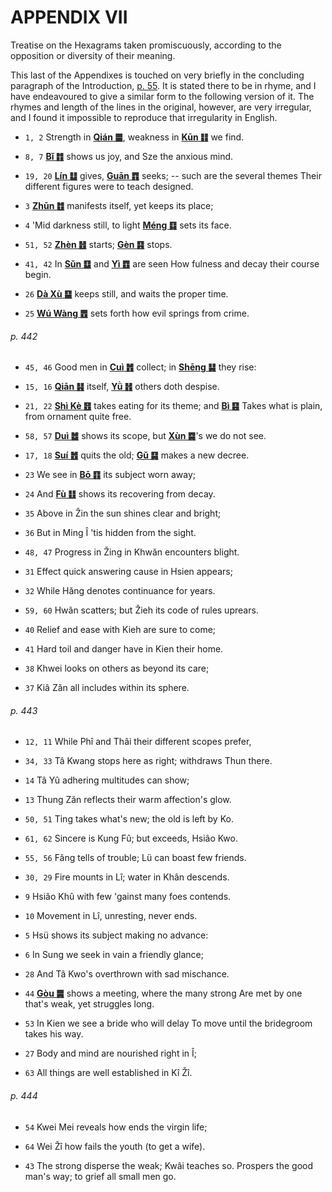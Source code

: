 # APPENDIX VII

Treatise on the Hexagrams taken promiscuously, according to the opposition or diversity of their meaning.

This last of the Appendixes is touched on very briefly in the concluding paragraph of the Introduction, [p. 55](). It is stated there to be in rhyme, and I have endeavoured to give a similar form to the following version of it. The rhymes and length of the lines in the original, however, are very irregular, and I found it impossible to reproduce that irregularity in English.

- `1, 2` Strength in [**Qián ䷀**](./e4b9beqian.md), weakness in [**Kūn ䷁**](./e59da4kun.md) we find.

- `8, 7` [**Bǐ ䷇**](e6af94bi.md) shows us joy, and Sze the anxious mind.

- `19, 20` [**Lín ䷒**](e4b8b4lin.md) gives, [**Guān ䷓**](e8a782guan.md) seeks; -- such are the several themes Their different figures were to teach designed.

- `3` [**Zhūn ䷂**](e5b1afzhun.md) manifests itself, yet keeps its place;

- `4` 'Mid darkness still, to light [**Méng ䷃**](e89299meng.md) sets its face.

- `51, 52` [**Zhèn ䷲**](e99c87zhen.md) starts; [**Gèn ䷳**](e889aegen.md) stops.

- `41, 42` In [**Sǔn ䷨**](e68d9fsun.md) and [**Yì ䷩**](e79b8ayi.md) are seen How fulness and decay their course begin.

- `26` [**Dà Xù ䷙**](e5a4a7e89384daxu.md) keeps still, and waits the proper time.

- `25` [**Wú Wàng ䷘**](e697a0e5a684wuwang.md) sets forth how evil springs from crime.

###### p. 442

- `45, 46` Good men in [**Cuì ䷬**](e89083cui.md) collect; in [**Shēng ䷭**](e58d87sheng.md) they rise:

- `15, 16` [**Qiān ䷎**](e8b0a6qian.md) itself, [**Yǜ ䷏**](e8b1abyu.md) others doth despise.

- `21, 22` [**Shì Kè ䷔**](e599ace59791shike.md) takes eating for its theme; and [**Bì ䷕**](e8b4b2bi.md) Takes what is plain, from ornament quite free.

- `58, 57` [**Duì ䷹**](e58591dui.md) shows its scope, but [**Xùn ䷸**](e5b7bdxun.md)'s we do not see.

- `17, 18` [**Suí ䷐**](e99a8fsui.md) quits the old; [**Gǔ ䷑**](e89b8agu.md) makes a new decree.

- `23` We see in [**Bō ䷖**](e589a5bo.md) its subject worn away;

- `24` And [**Fù ䷗**](e5a48dfu.md) shows its recovering from decay.

- `35` Above in Žin the sun shines clear and bright;

- `36` But in Ming Î 'tis hidden from the sight.

- `48, 47` Progress in Žing in Khwăn encounters blight.

- `31` Effect quick answering cause in Hsien appears;

- `32` While Hăng denotes continuance for years.

- `59, 60` Hwân scatters; but Žieh its code of rules uprears.

- `40` Relief and ease with Kieh are sure to come;

- `41` Hard toil and danger have in Kien their home.

- `38` Khwei looks on others as beyond its care;

- `37` Kiâ Zăn all includes within its sphere.

###### p. 443

- `12, 11` While Phî and Thâi their different scopes prefer,

- `34, 33` Tâ Kwang stops here as right; withdraws Thun there.

- `14` Tâ Yû adhering multitudes can show;

- `13` Thung Zăn reflects their warm affection's glow.

- `50, 51` Ting takes what's new; the old is left by Ko.

- `61, 62` Sincere is Kung Fû; but exceeds, Hsiâo Kwo.

- `55, 56` Făng tells of trouble; Lü can boast few friends.

- `30, 29` Fire mounts in Lî; water in Khân descends.

- `9` Hsiâo Khû with few 'gainst many foes contends.

- `10` Movement in Lî, unresting, never ends.

- `5` Hsü shows its subject making no advance:

- `6` In Sung we seek in vain a friendly glance;

- `28` And Tâ Kwo's overthrown with sad mischance.

- `44` [**Gòu ䷫**](e5a7a4gou.md) shows a meeting, where the many strong Are met by one that's weak, yet struggles long.

- `53` In Kien we see a bride who will delay To move until the bridegroom takes his way.

- `27` Body and mind are nourished right in Î;

- `63` All things are well established in Kî Žî.

###### p. 444

- `54` Kwei Mei reveals how ends the virgin life;

- `64` Wei Žî how fails the youth (to get a wife).

- `43` The strong disperse the weak; Kwâi teaches so. Prospers the good man's way; to grief all small men go.
